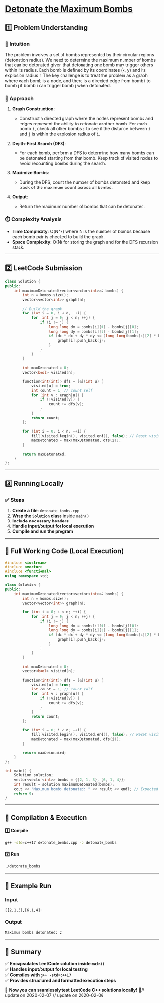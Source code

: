 # **[Detonate the Maximum Bombs](https://leetcode.com/problems/detonate-the-maximum-bombs/description/)**  

## **1️⃣ Problem Understanding**  
### **📌 Intuition**  
The problem involves a set of bombs represented by their circular regions (detonation radius). We need to determine the maximum number of bombs that can be detonated given that detonating one bomb may trigger others within its radius. Each bomb is defined by its coordinates (x, y) and its explosion radius r. The key challenge is to treat the problem as a graph where each bomb is a node, and there is a directed edge from bomb i to bomb j if bomb i can trigger bomb j when detonated.

### **🚀 Approach**  
1. **Graph Construction**: 
   - Construct a directed graph where the nodes represent bombs and edges represent the ability to detonate another bomb. For each bomb `i`, check all other bombs `j` to see if the distance between `i` and `j` is within the explosion radius of `i`.
   
2. **Depth-First Search (DFS)**:
   - For each bomb, perform a DFS to determine how many bombs can be detonated starting from that bomb. Keep track of visited nodes to avoid recounting bombs during the search.
   
3. **Maximize Bombs**: 
   - During the DFS, count the number of bombs detonated and keep track of the maximum count across all bombs.
   
4. **Output**: 
   - Return the maximum number of bombs that can be detonated.

### **⏱️ Complexity Analysis**  
- **Time Complexity**: O(N^2) where N is the number of bombs because each bomb pair is checked to build the graph.
- **Space Complexity**: O(N) for storing the graph and for the DFS recursion stack.

---  

## **2️⃣ LeetCode Submission**  
```cpp
class Solution {
public:
    int maximumDetonated(vector<vector<int>>& bombs) {
        int n = bombs.size();
        vector<vector<int>> graph(n);
        
        // Build the graph
        for (int i = 0; i < n; ++i) {
            for (int j = 0; j < n; ++j) {
                if (i != j) {
                    long long dx = bombs[i][0] - bombs[j][0];
                    long long dy = bombs[i][1] - bombs[j][1];
                    if (dx * dx + dy * dy <= (long long)bombs[i][2] * bombs[i][2]) {
                        graph[i].push_back(j);
                    }
                }
            }
        }
        
        int maxDetonated = 0;
        vector<bool> visited(n);
        
        function<int(int)> dfs = [&](int u) {
            visited[u] = true;
            int count = 1; // count self
            for (int v : graph[u]) {
                if (!visited[v]) {
                    count += dfs(v);
                }
            }
            return count;
        };
        
        for (int i = 0; i < n; ++i) {
            fill(visited.begin(), visited.end(), false); // Reset visited for each starting bomb
            maxDetonated = max(maxDetonated, dfs(i));
        }
        
        return maxDetonated;
    }
};
```  

---  

## **3️⃣ Running Locally**  
### **✅ Steps**  
1. **Create a file**: `detonate_bombs.cpp`  
2. **Wrap the `Solution` class** inside `main()`  
3. **Include necessary headers**  
4. **Handle input/output for local execution**  
5. **Compile and run the program**  

---  

## **📝 Full Working Code (Local Execution)**  
```cpp
#include <iostream>
#include <vector>
#include <functional>
using namespace std;

class Solution {
public:
    int maximumDetonated(vector<vector<int>>& bombs) {
        int n = bombs.size();
        vector<vector<int>> graph(n);
        
        for (int i = 0; i < n; ++i) {
            for (int j = 0; j < n; ++j) {
                if (i != j) {
                    long long dx = bombs[i][0] - bombs[j][0];
                    long long dy = bombs[i][1] - bombs[j][1];
                    if (dx * dx + dy * dy <= (long long)bombs[i][2] * bombs[i][2]) {
                        graph[i].push_back(j);
                    }
                }
            }
        }
        
        int maxDetonated = 0;
        vector<bool> visited(n);
        
        function<int(int)> dfs = [&](int u) {
            visited[u] = true;
            int count = 1; // count self
            for (int v : graph[u]) {
                if (!visited[v]) {
                    count += dfs(v);
                }
            }
            return count;
        };
        
        for (int i = 0; i < n; ++i) {
            fill(visited.begin(), visited.end(), false); // Reset visited for each starting bomb
            maxDetonated = max(maxDetonated, dfs(i));
        }
        
        return maxDetonated;
    }
};

int main() {
    Solution solution;
    vector<vector<int>> bombs = {{2, 1, 3}, {6, 1, 4}};
    int result = solution.maximumDetonated(bombs);
    cout << "Maximum bombs detonated: " << result << endl; // Expected output: 2
    return 0;
}
```  

---  

## **🔧 Compilation & Execution**  
#### **1️⃣ Compile**  
```bash
g++ -std=c++17 detonate_bombs.cpp -o detonate_bombs
```  

#### **2️⃣ Run**  
```bash
./detonate_bombs
```  

---  

## **🎯 Example Run**  
### **Input**  
```
[[2,1,3],[6,1,4]]
```  
### **Output**  
```
Maximum bombs detonated: 2
```  

---  

## **📌 Summary**  
✅ **Encapsulates LeetCode solution inside `main()`**  
✅ **Handles input/output for local testing**  
✅ **Compiles with `g++ -std=c++17`**  
✅ **Provides structured and formatted execution steps**  

🚀 **Now you can seamlessly test LeetCode C++ solutions locally!** 🚀// update on 2020-02-07
// update on 2020-02-06
